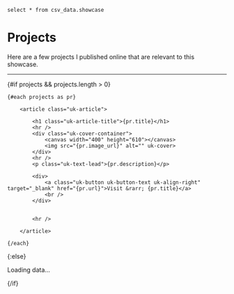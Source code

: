 <script>

    function formatDate(date) {
    const d = new Date(date);
    let month = '' + (d.getUTCMonth() + 1),
        day = '' + d.getUTCDate(),
        year = d.getUTCFullYear();

    if (month.length < 2) 
        month = '0' + month;
    if (day.length < 2) 
        day = '0' + day;

    return [year, month, day].join('-');
    }

</script>

```projects
select * from csv_data.showcase
```

# Projects
<p>Here are a few projects I published online that are relevant to this showcase.</p>
<hr />

{#if projects && projects.length > 0}

    {#each projects as pr}

        <article class="uk-article">

            <h1 class="uk-article-title">{pr.title}</h1>
            <hr />
            <div class="uk-cover-container">
                <canvas width="400" height="610"></canvas>
                <img src="{pr.image_url}" alt="" uk-cover>
            </div>
            <hr />
            <p class="uk-text-lead">{pr.description}</p>
            
            <div>
                <a class="uk-button uk-button-text uk-align-right" target="_blank" href="{pr.url}">Visit &rarr; {pr.title}</a>
                <br />
            </div>


            <hr />

        </article>

    {/each}

{:else}
<p>Loading data...</p>
{/if}

<style>
h1.uk-article-title {
    font-size:2em !important;
    margin:5px 0 !important;
}
h2 {
    font-size:1.8em !important;
    margin:5px 0 !important;
}
a.link {
    float:right;
}
.logo {
    float:right;
    position:relative;
    top:10px;
    height:40px;
}
</style>